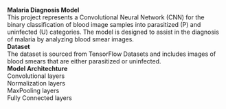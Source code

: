 <b>Malaria Diagnosis Model</b><br/>
This project represents a Convolutional Neural Network (CNN) for the binary classification of blood image samples into parasitized (P) and uninfected (U) categories. The model is designed to assist in the diagnosis of malaria by analyzing blood smear images. <br/>
<b>Dataset</b><br/>
The dataset is sourced from TensorFlow Datasets and includes images of blood smears that are either parasitized or uninfected.<br/>
<b>Model Architechture</b><br/>
Convolutional layers<br/>
Normalization layers<br/>
MaxPooling layers<br/>
Fully Connected layers<br/>




